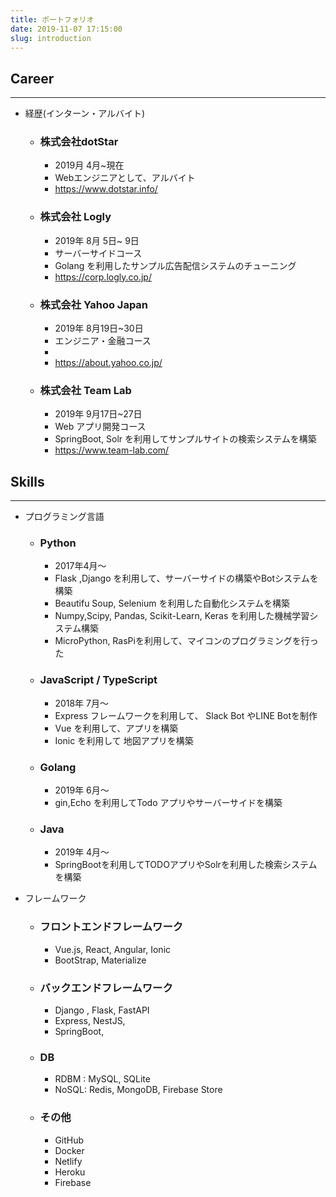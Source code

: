 ```yaml
---
title: ポートフォリオ 
date: 2019-11-07 17:15:00
slug: introduction 
---
```


## Career
---
- 経歴(インターン・アルバイト)
    - ### 株式会社dotStar
        - 2019月 4月~現在
        - Webエンジニアとして、アルバイト
        - https://www.dotstar.info/ 
        
    - ### 株式会社 Logly
        - 2019年 8月 5日~ 9日 
        - サーバーサイドコース
        - Golang を利用したサンプル広告配信システムのチューニング
        - https://corp.logly.co.jp/
        
    - ### 株式会社 Yahoo Japan
        - 2019年 8月19日~30日
        - エンジニア・金融コース
        - 
        - https://about.yahoo.co.jp/
         
    - ### 株式会社 Team Lab
        - 2019年 9月17日~27日
        - Web アプリ開発コース
        - SpringBoot, Solr を利用してサンプルサイトの検索システムを構築
        - https://www.team-lab.com/ 
        
## Skills 
---
- プログラミング言語
    - ### Python 
        - 2017年4月〜 
        - Flask ,Django を利用して、サーバーサイドの構築やBotシステムを構築
        - Beautifu Soup, Selenium を利用した自動化システムを構築
        - Numpy,Scipy, Pandas, Scikit-Learn, Keras を利用した機械学習システム構築
        - MicroPython, RasPiを利用して、マイコンのプログラミングを行った
         
    - ### JavaScript / TypeScript
        - 2018年 7月〜
        - Express フレームワークを利用して、 Slack Bot やLINE Botを制作
        - Vue を利用して、アプリを構築
        - Ionic を利用して 地図アプリを構築
   
    - ### Golang 
        - 2019年 6月〜
        - gin,Echo を利用してTodo アプリやサーバーサイドを構築
    - ### Java 
        - 2019年 4月〜
        - SpringBootを利用してTODOアプリやSolrを利用した検索システムを構築
    
- フレームワーク
    - ### フロントエンドフレームワーク
        - Vue.js, React, Angular, Ionic 
        - BootStrap, Materialize
    - ### バックエンドフレームワーク
        - Django , Flask, FastAPI 
        - Express, NestJS, 
        - SpringBoot, 
     
    - ### DB
        - RDBM : MySQL, SQLite
        - NoSQL: Redis, MongoDB, Firebase Store
    - ### その他
        - GitHub
        - Docker 
        - Netlify 
        - Heroku
        - Firebase